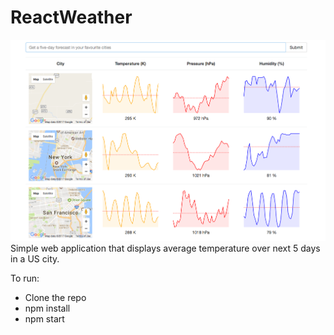 # ReactWeather

![ScreenShot](/img/logo.png)
Simple web application that displays average temperature over next 5 days in a US city.

To run:
- Clone the repo
- npm install
- npm start
